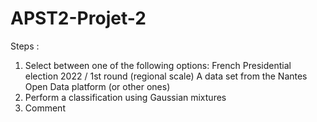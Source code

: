 # APST2-Projet-2

Steps :
1. Select between one of the following options:
 French Presidential election 2022 / 1st round (regional scale)
 A data set from the Nantes Open Data platform (or other ones)
2. Perform a classification using Gaussian mixtures
3. Comment
